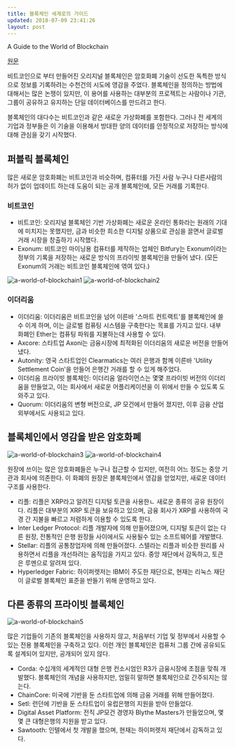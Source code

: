 ```yaml
---
title: 블록체인 세계로의 가이드
updated: 2018-07-09 23:41:26
layout: post
---
```


A Guide to the World of Blockchain

[원문](https://www.nytimes.com/interactive/2018/06/27/business/dealbook/blockchain-currencies.html)

비트코인으로 부터 만들어진 오리지널 블록체인은 암호화폐 기술이 선도한 독특한 방식으로 정보를 기록하려는 수천건의 시도에 영감을 주었다. 블록체인을 정의하는 방법에 대해서는 많은 논쟁이 있지만, 이 용어를 사용하는 대부분의 프로젝트는 사람이나 기관, 그룹이 공유하고 유지하는 단일 데이터베이스를 만드려고 한다.

블록체인의 대다수는 비트코인과 같은 새로운 가상화폐를 포함한다. 그러나 전 세계의 기업과 정부들은 이 기술을 이용해서 방대한 양의 데이터를 안정적으로 저장하는 방식에 대해 관심을 갖기 시작했다. 

## 퍼블릭 블록체인

많은 새로운 암호화폐는 비트코인과 비슷하며, 컴퓨터를 가진 사람 누구나 다른사람의 허가 없이 업데이트 하는데 도움이 되는 공개 블록체인에, 모든 거래를 기록한다.

### 비트코인

- 비트코인: 오리지널 블록체인 기반 가상화폐는 새로운 온라인 통화라는 원래의 기대에 미치지는 못했지만, 금과 비슷한 희소한 디지털 상품으로 관심을 끌면서 글로벌 거래 시장을 창출하기 시작했다.
- Exonum: 비트코인 마이닝용 컴퓨터를 제작하는 업체인 Bitfury는 Exonum이라는 정부의 기록을 저장하는 새로운 방식의 프라이빗 블록체인을 만들어 냈다. (모든 Exonum의 거래는 비트코인 블록체인에 엮여 있다.)

![a-world-of-blockchain1](/images/2018/07/a-world-of-blockchain1.png)
![a-world-of-blockchain2](/images/2018/07/a-world-of-blockchain2.png)

### 이더리움

- 이더리움: 이더리움은 비트코인을 넘어 이른바 '스마트 컨트랙트'를 블록체인에 쓸 수 이게 하며, 이는 글로벌 컴퓨팅 시스템을 구축한다는 목표를 가지고 있다. 내부 화폐인 Ether는 컴퓨팅 파워를 지불하는데 사용할 수 있다.
- Axcore: 스타트업 Axoni는 금융시장에 최적화된 이더리움의 새로운 버전을 만들어 냈다.
- Autonity: 영국 스타트업인 Clearmatics는 여러 은행과 함께 이른바 'Utility Settlement Coin'을 만들어 은행간 거래를 할 수 있게 해주었다.
- 이더리움 프라이빗 블록체인: 이더리움 얼라이언스는 몇몇 프라이빗 버전의 이더리움을 만들었고, 이는 회사에서 새로운 어플리케이션을 이 위에서 만들 수 있도록 도와주고 있다.
- Quorum: 이더리움의 변형 버전으로, JP 모건에서 만들어 졌지만, 이후 금융 산업 외부에서도 사용되고 있다.

## 블록체인에서 영감을 받은 암호화폐

![a-world-of-blockchain3](/images/2018/07/a-world-of-blockchain3.png)
![a-world-of-blockchain4](/images/2018/07/a-world-of-blockchain4.png)

원장에 쓰이는 많은 암호화폐들은 누구나 접근할 수 있지만, 여전히 어느 정도는 중앙 기관과 회사에 의존한다. 이 화폐의 원장은 블록체인에서 영감을 얻었지만, 새로운 데이터 구조를 사용한다.

- 리플: 리플은 XRP라고 알려진 디지털 토큰을 사용한ㄴ 새로운 종류의 공유 원장이다. 리플은 대부분의 XRP 토큰을 보유하고 있으며, 금융 회사가 XRP를 사용하여 국경 간 지불을 빠르고 저렴하게 이용할 수 있도록 한다.
- Inter Ledger Protocol: 리플 개발자에 의해 만들어졌으며, 디지털 토큰이 없는 다른 원장, 전통적인 은행 원장들 사이에서도 사용될수 있는 소프트웨어를 개발했다.
- Stellar: 리플의 공통창업자에 의해 만들어졌다. 스텔라는 리플과 비슷한 원리를 사용하면서 리플을 개선하려는 움직임을 가지고 있다. 중앙 재단에서 감독하고, 토큰은 루멘으로 알려져 있다.
- Hyperledger Fabric: 하이퍼렛저는 IBM이 주도한 재단으로, 현재는 리눅스 재단이 글로벌 블록체인 표준을 반들기 위해 운영하고 있다.

## 다른 종류의 프라이빗 블록체인

![a-world-of-blockchain5](/images/2018/07/a-world-of-blockchain5.png)

많은 기업들이 기존의 블록체인을 사용하지 않고, 처음부터 기업 및 정부에서 사용할 수 있는 전용 블록체인을 구축하고 있다. 이런 개인 블록체인은 컴퓨처 그룹 간에 공유되도록 설계되어 있지만, 공개되어 있지 않다.

- Corda: 수십개의 세계적인 대형 은행 컨소시엄인 R3가 금융시장에 초점을 맞춰 개발했다. 블록체인의 개념을 사용하지만, 엄밀히 말하면 블록체인으로 간주되지는 않는다.
- ChainCore: 미국에 기반을 둔 스타트업에 의해 금융 거래를 위해 만들어졌다.
- Setl: 런던에 기반을 둔 스타트업이 유럽은행의 지원을 받아 만들었다.
- Digital Asset Platform: 전직 JP모건 경영자 Blythe Masters가 만들었으며, 몇몇 큰 대형은행의 지원을 받고 있다.
- Sawtooth: 인텔에서 첫 개발을 했으며, 현재는 하이퍼렛저 재단에서 감독하고 있다.
